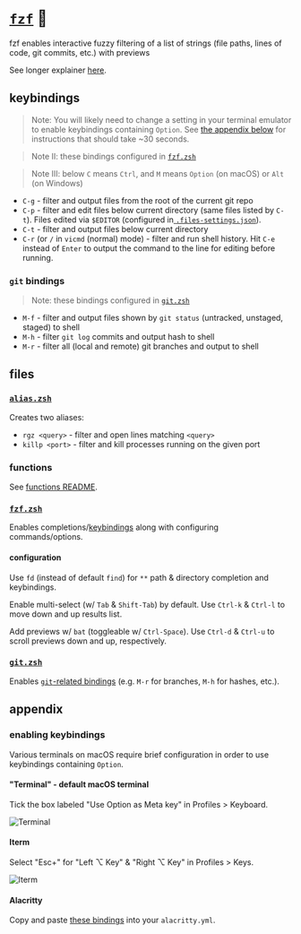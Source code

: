 # [`fzf`](https://github.com/junegunn/fzf) 🌸

fzf enables interactive fuzzy filtering of a list of strings (file paths, lines of code, git commits, etc.) with previews

See longer explainer [here](https://gist.github.com/nathanshelly/4b7020d09d413cab823914b06162145a#-fzf).

## keybindings

> Note: You will likely need to change a setting in your terminal emulator to enable keybindings containing `Option`. See [the appendix below](#enabling-keybindings) for instructions that should take ~30 seconds.

> Note II: these bindings configured in [`fzf.zsh`](#fzf.zsh)

> Note III: below `C` means `Ctrl`, and `M` means `Option` (on macOS) or `Alt` (on Windows)

- `C-g` - filter and output files from the root of the current git repo
- `C-p` - filter and edit files below current directory (same files listed by `C-t`). Files edited via `$EDITOR` (configured in[ `.files-settings.json`](../../.files-settings.json)).
- `C-t` - filter and output files below current directory
- `C-r` (or `/` in `vicmd` (normal) mode) - filter and run shell history. Hit `C-e` instead of `Enter` to output the command to the line for editing before running.

### `git` bindings

> Note: these bindings configured in [`git.zsh`](#git.zsh)

- `M-f` - filter and output files shown by `git status` (untracked, unstaged, staged) to shell
- `M-h` - filter `git log` commits and output hash to shell
- `M-r` - filter all (local and remote) git branches and output to shell

## files

### [`alias.zsh`](./alias.zsh)

Creates two aliases:

- `rgz <query>` - filter and open lines matching `<query>`
- `killp <port>` - filter and kill processes running on the given port

### functions

See [functions README](./functions/README.md).

### [`fzf.zsh`](./fzf.zsh)

Enables completions/[keybindings](#keybindings) along with configuring commands/options.

#### configuration

Use `fd` (instead of default `find`) for `**` path & directory completion and keybindings.

Enable multi-select (w/ `Tab` & `Shift-Tab`) by default. Use `Ctrl-k` & `Ctrl-l` to move down and up results list.

Add previews w/ `bat` (toggleable w/ `Ctrl-Space`). Use `Ctrl-d` & `Ctrl-u` to scroll previews down and up, respectively.

### [`git.zsh`](./git.zsh)

Enables [`git`-related bindings](#git-bindings) (e.g. `M-r` for branches, `M-h` for hashes, etc.).

## appendix

### enabling keybindings

Various terminals on macOS require brief configuration in order to use keybindings containing `Option`.

#### "Terminal" - default macOS terminal

Tick the box labeled "Use Option as Meta key" in Profiles > Keyboard.

![Terminal](https://user-images.githubusercontent.com/9750687/74061402-cb24c100-49a0-11ea-9270-2707170cc592.png 'terminal')

#### Iterm

Select "Esc+" for "Left ⌥ Key" & "Right ⌥ Key" in Profiles > Keys.

![Iterm](https://user-images.githubusercontent.com/9750687/74061408-ceb84800-49a0-11ea-90ec-c7cab978a15c.png 'Iterm')

#### Alacritty

Copy and paste [these bindings](https://github.com/nathanshelly/.files/blob/6ec55ce177bea6833f6179426b5e5a61601831b8/gui/config.symlink/alacritty/alacritty.yml#L646-L719) into your `alacritty.yml`.
